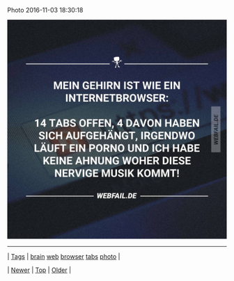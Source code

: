 <!--
title: Photo 2016-11-03 18
date: 2020-06-28T15:27:00.134Z
tags: brain, web, browser, tabs, photo
-->


Photo 2016-11-03 18:30:18

![](152693382765-0.jpg)

<!--BOTTOM-POST-NAVIGATION-->
---

| [Tags](tags.md) | [brain](tag-brain.md) [web](tag-web.md) [browser](tag-browser.md) [tabs](tag-tabs.md) [photo](tag-photo.md) |

| [Newer](152685474824.md) | [Top](index.md) | [Older](152721629319.md) |